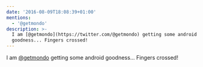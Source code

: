 ```yaml
---
date: '2016-08-09T18:08:39+01:00'
mentions:
  - '@getmondo'
description: >-
  I am [@getmondo](https://twitter.com/@getmondo) getting some android
  goodness... Fingers crossed!
---
```

I am [@getmondo](https://twitter.com/@getmondo) getting some android goodness... Fingers crossed!
